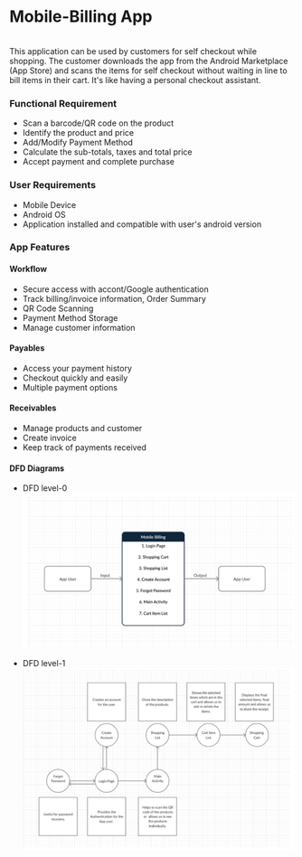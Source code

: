 # Mobile-Billing App
<br>
This application can be used by customers for self checkout while shopping. The customer downloads the app from the Android Marketplace (App Store) and scans the items for self checkout without waiting in line to bill items in their cart. It's like having a personal checkout assistant.

<br>

### Functional Requirement

- Scan a barcode/QR code on the product
- Identify the product and price
- Add/Modify Payment Method
- Calculate the sub-totals, taxes and total price
- Accept payment and complete purchase

### User Requirements
- Mobile Device
- Android OS
- Application installed and compatible with user's android version

### App Features

#### Workflow

- Secure access with accont/Google authentication
- Track billing/invoice information, Order Summary
- QR Code Scanning
- Payment Method Storage
- Manage customer information

#### Payables

- Access your payment history
- Checkout quickly and easily
- Multiple payment options

#### Receivables

- Manage products and customer
- Create invoice
- Keep track of payments received

#### DFD Diagrams
- DFD level-0
![Image](DFD0.jpg)

- DFD level-1
![Image1](DFD1.jpg)

